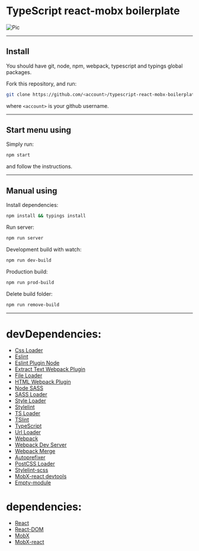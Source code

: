 # TypeScript react-mobx boilerplate
![Pic](http://i.imgur.com/v9P70Mp.jpg)
___

## Install
You should have git, node, npm, webpack, typescript and typings global packages.

Fork this repository, and run:
```sh
git clone https://github.com/<account>/typescript-react-mobx-boilerplate.git
```
where ```<account>``` is your github username.

___
## Start menu using
Simply run:
```sh
npm start
```
and follow the instructions.
___
## Manual using

Install dependencies:

```sh
npm install && typings install
```

Run server:
```sh
npm run server
```
Development build with watch:
```sh
npm run dev-build
```
Production build:
```sh
npm run prod-build
```
Delete build folder:
```sh
npm run remove-build
```
___

# devDependencies:
- [Css Loader](https://github.com/webpack/css-loader)
- [Eslint](http://eslint.org/)
- [Eslint Plugin Node](https://www.npmjs.com/package/eslint-plugin-node)
- [Extract Text Webpack Plugin](https://github.com/webpack/extract-text-webpack-plugin)
- [File Loader](https://github.com/webpack/file-loader)
- [HTML Webpack Plugin](https://github.com/ampedandwired/html-webpack-plugin)
- [Node SASS](https://github.com/sass/node-sass)
- [SASS Loader](https://github.com/jtangelder/sass-loader)
- [Style Loader](https://github.com/webpack/style-loader)
- [Stylelint](https://github.com/stylelint/stylelint)
- [TS Loader](https://github.com/TypeStrong/ts-loader)
- [TSlint](https://palantir.github.io/tslint/)
- [TypeScript](https://www.npmjs.com/package/typescript)
- [Url Loader](https://github.com/webpack/url-loader)
- [Webpack](https://webpack.github.io/)
- [Webpack Dev Server](https://webpack.github.io/docs/webpack-dev-server.html)
- [Webpack Merge](https://www.npmjs.com/package/webpack-merge)
- [Autoprefixer](https://github.com/postcss/autoprefixer)
- [PostCSS Loader](https://github.com/postcss/postcss-loader)
- [Stylelint-scss](https://www.npmjs.com/package/stylelint-scss)
- [MobX-react devtools](https://github.com/mobxjs/mobx-react-devtools)
- [Empty-module](https://github.com/Calvein/empty-module)

# dependencies:
- [React](https://facebook.github.io/react/)
- [React-DOM](https://www.npmjs.com/package/react-dom)
- [MobX](https://github.com/mobxjs/mobx)
- [MobX-react](https://github.com/mobxjs/mobx-react)
